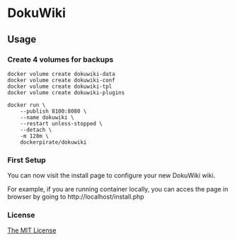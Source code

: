 # DokuWiki


## Usage

### Create 4 volumes for backups

```shell
docker volume create dokuwiki-data 
docker volume create dokuwiki-conf 
docker volume create dokuwiki-tpl 
docker volume create dokuwiki-plugins 

docker run \
    --publish 8100:8080 \
    --name dokuwiki \
    --restart unless-stopped \
    --detach \
    -m 128m \
    dockerpirate/dokuwiki
```

### First Setup

You can now visit the install page to configure your new DokuWiki wiki.

For example, if you are running container locally, you can acces the page in browser by going to http://localhost/install.php 


### License

[The MIT License](LICENSE)
